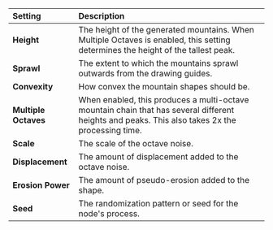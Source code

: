 | Setting              | Description                                                                                                                          |
| :------------------- | :----------------------------------------------------------------------------------------------------------------------------------- |
| **Height**           | The height of the generated mountains. When Multiple Octaves is enabled, this setting determines the height of the tallest peak.                    |
| **Sprawl**           | The extent to which the mountains sprawl outwards from the drawing guides.                                                           |
| **Convexity**        | How convex the mountain shapes should be.                                                                                           |
| **Multiple Octaves** | When enabled, this produces a multi-octave mountain chain that has several different heights and peaks. This also takes 2x the processing time. |
| **Scale**            | The scale of the octave noise.                                                                                                       |
| **Displacement**     | The amount of displacement added to the octave noise.                                                                                |
| **Erosion Power**    | The amount of pseudo-erosion added to the shape.                                                                                     |
| **Seed**             | The randomization pattern or seed for the node's process.                                                                            |
